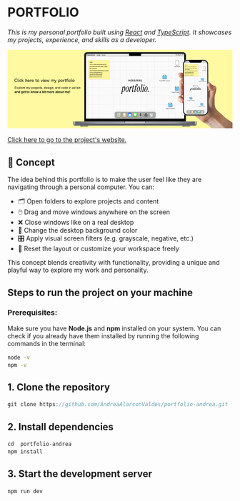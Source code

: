 # PORTFOLIO
*This is my personal portfolio built using [React](https://reactjs.org/) and [TypeScript](https://www.typescriptlang.org/). It showcases my projects, experience, and skills as a developer.*

<a href="https://andreaalarconvaldes.github.io/portfolio-andrea/" target="_blank">
<img src="/public/portfolio-mockup.png" alt=website  />
</a>

[Click here to go to the project's website.](https://andreaalarconvaldes.github.io/portfolio-andrea/)

## 🧠 Concept

The idea behind this portfolio is to make the user feel like they are navigating through a personal computer. You can:

- 🗂️ Open folders to explore projects and content
- 🖱️ Drag and move windows anywhere on the screen
- ❌ Close windows like on a real desktop
- 🎨 Change the desktop background color
- 🎛️ Apply visual screen filters (e.g. grayscale, negative, etc.)
- 🧹 Reset the layout or customize your workspace freely

This concept blends creativity with functionality, providing a unique and playful way to explore my work and personality.

## Steps to run the project on your machine

### Prerequisites:

Make sure you have **Node.js** and **npm** installed on your system. You can check if you already have them installed by running the following commands in the terminal:


```bash
node -v
npm -v
```
## 1. Clone the repository

```js
git clone https://github.com/AndreaAlarconValdes/portfolio-andrea.git
```

## 2. Install dependencies

```js
cd  portfolio-andrea 
npm install
```

## 3. Start the development server

```js
npm run dev
```